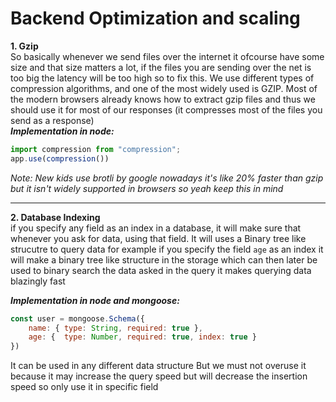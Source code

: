 # Backend Optimization and scaling
**1. Gzip**  
So basically whenever we send files over the internet it ofcourse have some size and that size matters a lot, if 
the files you are sending over the net is too big the latency will be too high so to fix this.
We use different types of compression algorithms, and one of the most widely used is 
GZIP. Most of the modern browsers already knows how to extract gzip files and thus we 
should use it for most of our responses (it compresses most of the files you send as a response)  
***Implementation in node:***
```javascript
import compression from "compression";
app.use(compression())
```
*Note: New kids use brotli by google nowadays it's like 20% faster than gzip but it isn't widely supported in browsers so yeah keep this in mind*

___
**2. Database Indexing**  
if you specify any field as an index in a database, it will make sure that whenever you ask for data, using that field. It will uses a Binary tree like strucutre to query data
for example if you specify the field `age` as an index it will make a binary tree like structure in the storage which can then later be used to binary search the data asked in the query it makes querying data blazingly fast 

***Implementation in node and mongoose:***  
```javascript
const user = mongoose.Schema({
	name: { type: String, required: true },
	age: {  type: Number, required: true, index: true }
})
```
It can be used in any different data structure But we must not overuse it because 
it may increase the query speed but will decrease the insertion speed so only 
use it in specific field

